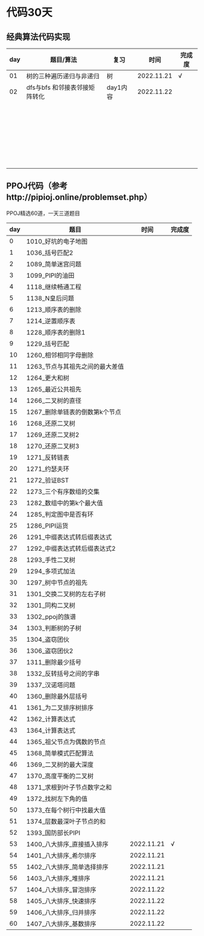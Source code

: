 # 代码30天

## 经典算法代码实现

| day | 题目/算法                     | 复习     | 时间       | 完成度 |
| --- | ----------------------------- | -------- | ---------- | ------ |
| 01  | 树的三种遍历递归与非递归      | 树       | 2022.11.21 | √     |
| 02  | dfs与bfs 和邻接表邻接矩阵转化 | day1内容 | 2022.11.22 |        |
|     |                               |          |            |        |
|     |                               |          |            |        |
|     |                               |          |            |        |
|     |                               |          |            |        |
|     |                               |          |            |        |
|     |                               |          |            |        |
|     |                               |          |            |        |
|     |                               |          |            |        |
|     |                               |          |            |        |
|     |                               |          |            |        |
|     |                               |          |            |        |
|     |                               |          |            |        |
|     |                               |          |            |        |
|     |                               |          |            |        |
|     |                               |          |            |        |
|     |                               |          |            |        |
|     |                               |          |            |        |
|     |                               |          |            |        |
|     |                               |          |            |        |
|     |                               |          |            |        |
|     |                               |          |            |        |
|     |                               |          |            |        |
|     |                               |          |            |        |
|     |                               |          |            |        |
|     |                               |          |            |        |
|     |                               |          |            |        |
|     |                               |          |            |        |
|     |                               |          |            |        |
|     |                               |          |            |        |

## PPOJ代码（参考http://pipioj.online/problemset.php）

PPOJ精选60道，一天三道题目

| day | 题目                            | 时间       | 完成度 |
| --- | ------------------------------- | ---------- | ------ |
| 0   | 1010_好坑的电子地图             |            |        |
| 1   | 1036_括号匹配2                  |            |        |
| 2   | 1089_简单迷宫问题               |            |        |
| 3   | 1099_PIPI的油田                 |            |        |
| 4   | 1118_继续畅通工程               |            |        |
| 5   | 1138_N皇后问题                  |            |        |
| 6   | 1213_顺序表的删除               |            |        |
| 7   | 1214_逆置顺序表                 |            |        |
| 8   | 1228_顺序表的删除1              |            |        |
| 9   | 1229_括号匹配                   |            |        |
| 10  | 1260_相邻相同字母删除           |            |        |
| 11  | 1263_节点与其祖先之间的最大差值 |            |        |
| 12  | 1264_更大和树                   |            |        |
| 13  | 1265_最近公共祖先               |            |        |
| 14  | 1266_二叉树的直径               |            |        |
| 15  | 1267_删除单链表的倒数第k个节点  |            |        |
| 16  | 1268_还原二叉树                 |            |        |
| 17  | 1269_还原二叉树2                |            |        |
| 18  | 1270_还原二叉树3                |            |        |
| 19  | 1271_反转链表                   |            |        |
| 20  | 1271_约瑟夫环                   |            |        |
| 21  | 1272_验证BST                    |            |        |
| 22  | 1273_三个有序数组的交集         |            |        |
| 23  | 1282_数组中的第k个最大值        |            |        |
| 24  | 1285_判定图中是否有环           |            |        |
| 25  | 1286_PIPI运货                   |            |        |
| 26  | 1291_中缀表达式转后缀表达式     |            |        |
| 27  | 1292_中缀表达式转后缀表达式2    |            |        |
| 28  | 1293_手性二叉树                 |            |        |
| 29  | 1294_多项式加法                 |            |        |
| 30  | 1297_树中节点的祖先             |            |        |
| 31  | 1301_交换二叉树的左右子树       |            |        |
| 32  | 1301_同构二叉树                 |            |        |
| 33  | 1302_ppoj的族谱                 |            |        |
| 34  | 1303_判断树的子树               |            |        |
| 35  | 1304_盗窃团伙                   |            |        |
| 36  | 1306_盗窃团伙2                  |            |        |
| 37  | 1311_删除最少括号               |            |        |
| 38  | 1332_反转括号之间的字串         |            |        |
| 39  | 1337_汉诺塔问题                 |            |        |
| 40  | 1360_删除最外层括号             |            |        |
| 41  | 1361_为二叉排序树排序           |            |        |
| 42  | 1362_计算表达式                 |            |        |
| 43  | 1364_计算表达式                 |            |        |
| 44  | 1365_祖父节点为偶数的节点       |            |        |
| 45  | 1368_简单模式匹配算法           |            |        |
| 46  | 1369_二叉树的最大深度           |            |        |
| 47  | 1370_高度平衡的二叉树           |            |        |
| 48  | 1371_求根到叶子节点数字之和     |            |        |
| 49  | 1372_找树左下角的值             |            |        |
| 50  | 1373_在每个树行中找最大值       |            |        |
| 51  | 1374_层数最深叶子节点的和       |            |        |
| 52  | 1393_国防部长PIPI               |            |        |
| 53  | 1400_八大排序_直接插入排序      | 2022.11.21 | √     |
| 54  | 1401_八大排序_希尔排序          | 2022.11.21 |        |
| 55  | 1402_八大排序_简单选择排序      | 2022.11.21 |        |
| 56  | 1403_八大排序_堆排序            | 2022.11.21 |        |
| 57  | 1404_八大排序_冒泡排序          | 2022.11.22 |        |
| 58  | 1405_八大排序_快速排序          | 2022.11.22 |        |
| 59  | 1406_八大排序_归并排序          | 2022.11.22 |        |
| 60  | 1407_八大排序_基数排序          | 2022.11.22 |        |
